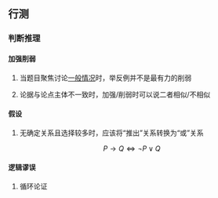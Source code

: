 ## 行测

### 判断推理


#### 加强削弱

1. 当题目聚焦讨论<u>一般情况</u>时，举反例并不是最有力的削弱

2. 论据与论点主体不一致时，加强/削弱时可以说二者相似/不相似

#### 假设

1. 无确定关系且选择较多时，应该将“推出”关系转换为“或”关系

$$
P \to Q \iff \neg P \lor Q
$$


#### 逻辑谬误

1. 循环论证
